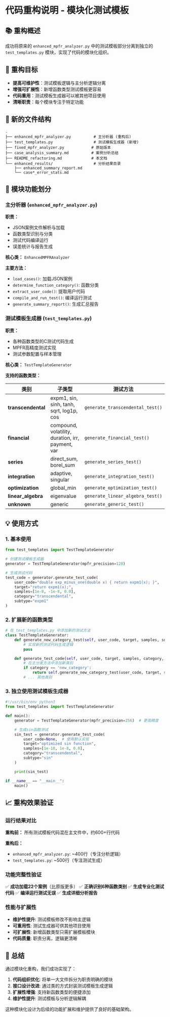 # 代码重构说明 - 模块化测试模板

## 📚 重构概述

成功将原来的 `enhanced_mpfr_analyzer.py` 中的测试模板部分分离到独立的 `test_templates.py` 模块，实现了代码的模块化组织。

## 🎯 重构目标

- **提高可维护性**：测试模板逻辑与主分析逻辑分离
- **增强可扩展性**：新增函数类型测试模板更容易
- **代码重用**：测试模板生成器可以被其他项目使用
- **清晰职责**：每个模块专注于特定功能

## 📂 新的文件结构

```
.
├── enhanced_mpfr_analyzer.py          # 主分析器 (重构后)
├── test_templates.py                  # 测试模板生成器 (新增)
├── fixed_mpfr_analyzer.py            # 原始版本
├── case_analysis_summary.md          # 案例分析总结
├── README_refactoring.md             # 本文档
└── enhanced_results/                  # 分析结果目录
    ├── enhanced_summary_report.md
    └── case*_error_stats.md
```

## 🔧 模块功能划分

### 主分析器 (`enhanced_mpfr_analyzer.py`)

**职责：**
- JSON案例文件解析与加载
- 函数类型识别与分类
- 测试代码编译运行
- 误差统计与报告生成

**核心类：** `EnhancedMPFRAnalyzer`

**主要方法：**
- `load_cases()`: 加载JSON案例
- `determine_function_category()`: 函数分类
- `extract_user_code()`: 提取用户代码
- `compile_and_run_test()`: 编译运行测试
- `generate_summary_report()`: 生成汇总报告

### 测试模板生成器 (`test_templates.py`)

**职责：**
- 各种函数类型的C测试代码生成
- MPFR高精度测试实现
- 测试参数配置与样本管理

**核心类：** `TestTemplateGenerator`

**支持的函数类型：**

| 类别 | 子类型 | 测试方法 |
|------|--------|----------|
| **transcendental** | expm1, sin, sinh, tanh, sqrt, log1p, cos | `generate_transcendental_test()` |
| **financial** | compound, volatility, duration, irr, payment, var | `generate_financial_test()` |
| **series** | direct_sum, borel_sum | `generate_series_test()` |
| **integration** | adaptive, singular | `generate_integration_test()` |
| **optimization** | global_min | `generate_optimization_test()` |
| **linear_algebra** | eigenvalue | `generate_linear_algebra_test()` |
| **unknown** | generic | `generate_generic_test()` |

## 💡 使用方式

### 1. 基本使用
```python
from test_templates import TestTemplateGenerator

# 创建测试模板生成器
generator = TestTemplateGenerator(mpfr_precision=128)

# 生成测试代码
test_code = generator.generate_test_code(
    user_code="double exp_minus_one(double x) { return expm1(x); }",
    target="return expm1(x);",
    samples=[1e-8, -1e-8, 0.0],
    category="transcendental",
    subtype="expm1"
)
```

### 2. 扩展新的函数类型

```python
# 在 test_templates.py 中添加新的测试方法
class TestTemplateGenerator:
    def generate_new_category_test(self, user_code, target, samples, subtype):
        # 实现新的测试代码生成逻辑
        pass

    def generate_test_code(self, user_code, target, samples, category, subtype):
        # 在主分发方法中添加新类别
        if category == 'new_category':
            return self.generate_new_category_test(user_code, target, samples, subtype)
        # ... 其他类别
```

### 3. 独立使用测试模板生成器

```python
#!/usr/bin/env python3
from test_templates import TestTemplateGenerator

def main():
    generator = TestTemplateGenerator(mpfr_precision=256)  # 更高精度

    # 生成sin函数测试
    sin_test = generator.generate_test_code(
        user_code=None,  # 使用默认实现
        target="optimized sin function",
        samples=[1e-10, 1e-8, 0.0],
        category="transcendental",
        subtype="sin"
    )

    print(sin_test)

if __name__ == "__main__":
    main()
```

## 📈 重构效果验证

### 运行结果对比

**重构前：** 所有测试模板代码混在主文件中，约600+行代码

**重构后：**
- `enhanced_mpfr_analyzer.py`: ~400行（专注分析逻辑）
- `test_templates.py`: ~500行（专注测试生成）

### 功能完整性验证

✅ **成功加载22个案例**（比原版更多）
✅ **正确识别6种函数类别**
✅ **生成专业化测试代码**
✅ **编译运行测试无误**
✅ **生成详细分析报告**

### 性能与扩展性

- **维护性提升**: 测试模板修改不影响主逻辑
- **可重用性**: 测试生成器可供其他项目使用
- **可扩展性**: 新增函数类型只需扩展模板模块
- **代码质量**: 职责分离，逻辑更清晰

## 🎉 总结

通过模块化重构，我们成功实现了：

1. **代码组织优化**: 将单一大文件拆分为职责明确的模块
2. **接口设计改进**: 通过类的方式封装测试模板生成逻辑
3. **扩展性增强**: 支持新函数类型的便捷添加
4. **维护性提升**: 测试模板与分析逻辑解耦

这种模块化设计为后续的功能扩展和维护提供了良好的基础架构。
